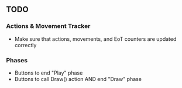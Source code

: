 ## TODO

### Actions & Movement Tracker
- Make sure that actions, movements, and EoT counters are updated correctly

### Phases 
- Buttons to end "Play" phase
- Buttons to call Draw() action AND end "Draw" phase

